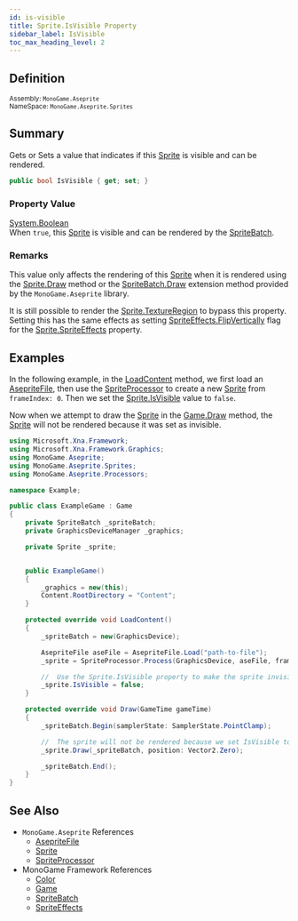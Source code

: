 ```yaml
---
id: is-visible
title: Sprite.IsVisible Property
sidebar_label: IsVisible
toc_max_heading_level: 2
---
```


## Definition

<small>

Assembly: `MonoGame.Aseprite`  
NameSpace: `MonoGame.Aseprite.Sprites`

</small>

## Summary
Gets or Sets a value that indicates if this [Sprite](../) is visible and can be rendered.

```cs
public bool IsVisible { get; set; }
```

### Property Value

[System.Boolean](https://learn.microsoft.com/en-us/dotnet/api/system.boolean?view=net-7.0)  
When `true`, this [Sprite](../) is visible and can be rendered by the [SpriteBatch](https://docs.monogame.net/api/Microsoft.Xna.Framework.Graphics.SpriteBatch.html).

### Remarks
This value only affects the rendering of this [Sprite](../) when it is rendered using the [Sprite.Draw](../methods/draw) method or the [SpriteBatch.Draw](https://docs.monogame.net/api/Microsoft.Xna.Framework.Graphics.SpriteBatch.html) extension method provided by the `MonoGame.Aseprite` library.  

It is still possible to render the [Sprite.TextureRegion](./texture-region) to bypass this property.
Setting this has the same effects as setting [SpriteEffects.FlipVertically](https://docs.monogame.net/api/Microsoft.Xna.Framework.Graphics.SpriteEffects.html) flag for the [Sprite.SpriteEffects](./sprite-effects) property.

## Examples

In the following example, in the [LoadContent](https://docs.monogame.net/api/Microsoft.Xna.Framework.Game.html#Microsoft_Xna_Framework_Game_LoadContent) method, we first load an [AsepriteFile](../../aseprite-file/), then use the [SpriteProcessor](../../../processors/sprite-processor) to create a new [Sprite](../) from `frameIndex: 0`. Then we set the [Sprite.IsVisible](./is-visible) value to `false`.

Now when we attempt to draw the [Sprite](../) in the [Game.Draw](https://docs.monogame.net/api/Microsoft.Xna.Framework.Game.html#Microsoft_Xna_Framework_Game_Draw_Microsoft_Xna_Framework_GameTime_) method, the [Sprite](../) will not be rendered because it was set as invisible.

```cs {31} title="Set Sprite.IsVisible" showLineNumbers
using Microsoft.Xna.Framework;
using Microsoft.Xna.Framework.Graphics;
using MonoGame.Aseprite;
using MonoGame.Aseprite.Sprites;
using MonoGame.Aseprite.Processors;

namespace Example;

public class ExampleGame : Game
{
    private SpriteBatch _spriteBatch;
    private GraphicsDeviceManager _graphics;

    private Sprite _sprite;


    public ExampleGame()
    {
        _graphics = new(this);
        Content.RootDirectory = "Content";
    }

    protected override void LoadContent()
    {
        _spriteBatch = new(GraphicsDevice);

        AsepriteFile aseFile = AsepriteFile.Load("path-to-file");
        _sprite = SpriteProcessor.Process(GraphicsDevice, aseFile, frameIndex: 0);

        //  Use the Sprite.IsVisible property to make the sprite invisible by setting it to false.
        _sprite.IsVisible = false;
    }

    protected override void Draw(GameTime gameTime)
    {
        _spriteBatch.Begin(samplerState: SamplerState.PointClamp);

        //  The sprite will not be rendered because we set IsVisible to false.
        _sprite.Draw(_spriteBatch, position: Vector2.Zero);

        _spriteBatch.End();
    }
}
```

## See Also

- `MonoGame.Aseprite` References
  - [AsepriteFile](../../aseprite-file/)
  - [Sprite](../)
  - [SpriteProcessor](../../../processors/sprite-processor)
- MonoGame Framework References
  - [Color](https://docs.monogame.net/api/Microsoft.Xna.Framework.Color.html)
  - [Game](https://docs.monogame.net/api/Microsoft.Xna.Framework.Game.html)
  - [SpriteBatch](https://docs.monogame.net/api/Microsoft.Xna.Framework.Graphics.SpriteBatch.html)
  - [SpriteEffects](https://docs.monogame.net/api/Microsoft.Xna.Framework.Graphics.SpriteEffects.html)
